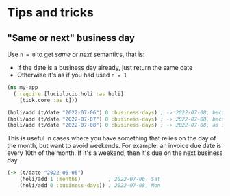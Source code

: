 # Tips and tricks

## "Same or next" business day

Use `n = 0` to get _same or next_ semantics, that is:

- If the date is a business day already, just return the same date
- Otherwise it's as if you had used `n = 1`

```clojure
(ns my-app
  (:require [luciolucio.holi :as holi]
    [tick.core :as t]))

(holi/add (t/date "2022-07-06") 0 :business-days) ; -> 2022-07-08, because 2022-07-06 is a Saturday
(holi/add (t/date "2022-07-07") 0 :business-days) ; -> 2022-07-08, because 2022-07-07 is a Sunday
(holi/add (t/date "2022-07-08") 0 :business-days) ; -> 2022-07-08, as it's a regular Monday
```

This is useful in cases where you have something that relies on the day of the month, but want to avoid weekends. For
example: an invoice due date is every 10th of the month. If it's a weekend, then it's due on the next business day.

```clojure
(-> (t/date "2022-06-06")
    (holi/add 1 :months)         ; 2022-07-06, Sat
    (holi/add 0 :business-days)) ; 2022-07-08, Mon
```
